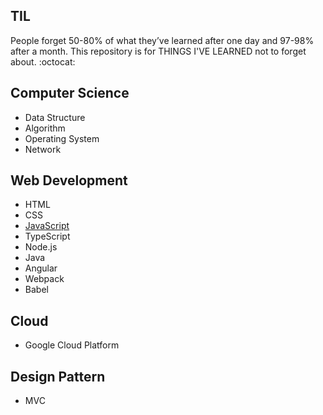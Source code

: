 ## TIL
People forget 50-80% of what they’ve learned after one day and 97-98% after a month. This repository is 
for THINGS I'VE LEARNED not to forget about. :octocat:

## Computer Science
 - Data Structure
 - Algorithm
 - Operating System
 - Network
 
## Web Development
  - HTML
  - CSS
  - [JavaScript](https://github.com/hellomhc/markdowntest/blob/master/JavaScript.md)
  - TypeScript
  - Node.js
  - Java
  - Angular
  - Webpack
  - Babel
  
## Cloud
  - Google Cloud Platform
  
## Design Pattern
  - MVC
